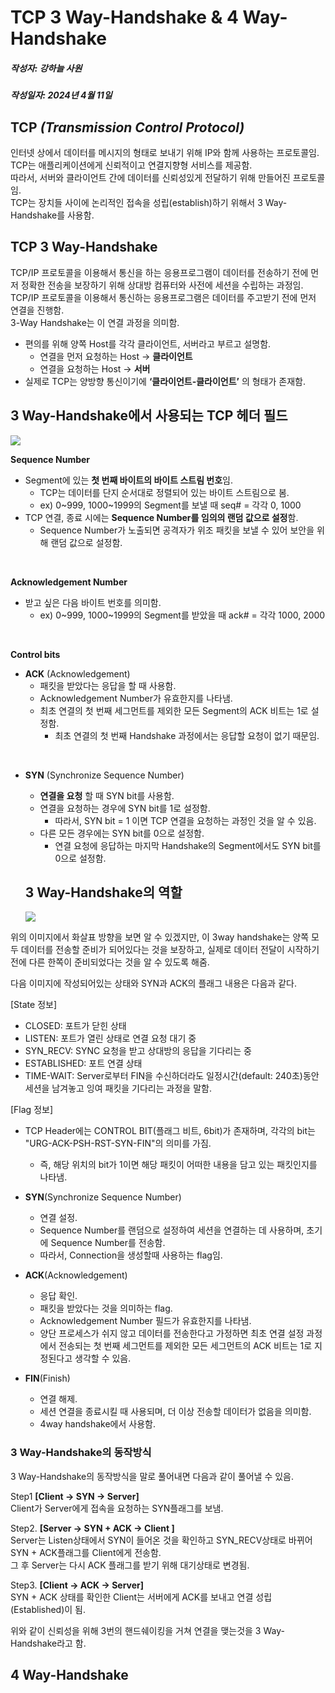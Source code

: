 # TCP 3 Way-Handshake & 4 Way-Handshake
##### 작성자: 강하늘 사원
##### 작성일자: 2024년 4월 11일 

## TCP *(Transmission Control Protocol)*
인터넷 상에서 데이터를 메시지의 형태로 보내기 위해 IP와 함께 사용하는 프로토콜임. </br>
TCP는 애플리케이션에게 신뢰적이고 연결지향형 서비스를 제공함. </br>
따라서, 서버와 클라이언트 간에 데이터를 신뢰성있게 전달하기 위해 만들어진 프로토콜임. </br>
TCP는 장치들 사이에 논리적인 접속을 성립(establish)하기 위해서 3 Way-Handshake를 사용함. 

## TCP 3 Way-Handshake
TCP/IP 프로토콜을 이용해서 통신을 하는 응용프로그램이 데이터를 전송하기 전에 먼저 정확한 전송을 보장하기 위해 상대방 컴퓨터와 사전에 세션을 수립하는 과정임.</br>
TCP/IP 프로토콜을 이용해서 통신하는 응용프로그램은 데이터를 주고받기 전에 먼저 연결을 진행함. </br>
3-Way Handshake는 이 연결 과정을 의미함.


- 편의를 위해 양쪽 Host를 각각 클라이언트, 서버라고 부르고 설명함.
  - 연결을 먼저 요청하는 Host -> **클라이언트**
  - 연결을 요청하는 Host -> **서버**
- 실제로 TCP는 양방향 통신이기에 **‘클라이언트-클라이언트’** 의 형태가 존재함.

## 3 Way-Handshake에서 사용되는 TCP 헤더 필드
<img src="https://img1.daumcdn.net/thumb/R1280x0/?scode=mtistory2&fname=https%3A%2F%2Fblog.kakaocdn.net%2Fdn%2Fbln89g%2Fbtr7hQRnxHG%2F5K5g4MUKFvcfwIjjYeckh0%2Fimg.png">

__Sequence Number__

- Segment에 있는 **첫 번째 바이트의 바이트 스트림 번호**임.
  - TCP는 데이터를 단지 순서대로 정렬되어 있는 바이트 스트림으로 봄.
  - ex) 0\~999, 1000\~1999의 Segment를 보낼 때 seq# = 각각 0, 1000
- TCP 연결, 종료 시에는 **Sequence Number를 임의의 랜덤 값으로 설정**함.
  - Sequence Number가 노출되면 공격자가 위조 패킷을 보낼 수 있어 보안을 위해 랜덤 값으로 설정함.

</br>

__Acknowledgement Number__

- 받고 싶은 다음 바이트 번호를 의미함.
  - ex) 0\~999, 1000\~1999의 Segment를 받았을 때 ack# = 각각 1000, 2000

</br>

__Control bits__

- **ACK** (Acknowledgement)
  - 패킷을 받았다는 응답을 할 때 사용함.
  - Acknowledgement Number가 유효한지를 나타냄.
  - 최초 연결의 첫 번째 세그먼트를 제외한 모든 Segment의 ACK 비트는 1로 설정함.
    + 최초 연결의 첫 번째 Handshake 과정에서는 응답할 요청이 없기 때문임.

</br>

- **SYN** (Synchronize Sequence Number)
  - **연결을 요청** 할 때 SYN bit를 사용함.
  - 연결을 요청하는 경우에 SYN bit를 1로 설정함.
    - 따라서, SYN bit = 1 이면 TCP 연결을 요청하는 과정인 것을 알 수 있음.
  - 다른 모든 경우에는 SYN bit를 0으로 설정함.
    - 연결 요청에 응답하는 마지막 Handshake의 Segment에서도 SYN bit를 0으로 설정함.
   
  ## 3 Way-Handshake의 역할
  <img src="https://img1.daumcdn.net/thumb/R1280x0/?scode=mtistory2&fname=https%3A%2F%2Fblog.kakaocdn.net%2Fdn%2FcolneJ%2FbtrEE0Ggbwx%2FVzhD9eByIMPCRSn6QSGGy1%2Fimg.png">
위의 이미지에서 화살표 방향을 보면 알 수 있겠지만, 이 3way handshake는 양쪽 모두 데이터를 전송할 준비가 되어있다는 것을 보장하고, 실제로 데이터 전달이 시작하기 전에 다른 한쪽이 준비되었다는 것을 알 수 있도록 해줌.

 
다음 이미지에 작성되어있는 상태와 SYN과 ACK의 플래그 내용은 다음과 같다.

 
[State 정보]

- CLOSED: 포트가 닫힌 상태
- LISTEN: 포트가 열린 상태로 연결 요청 대기 중
- SYN_RECV: SYNC 요청을 받고 상대방의 응답을 기다리는 중
- ESTABLISHED: 포트 연결 상태
- TIME-WAIT: Server로부터 FIN을 수신하더라도 일정시간(default: 240초)동안 세션을 남겨놓고 잉여 패킷을 기다리는 과정을 말함.


[Flag 정보]

- TCP Header에는 CONTROL BIT(플래그 비트, 6bit)가 존재하며, 각각의 bit는 "URG-ACK-PSH-RST-SYN-FIN"의 의미를 가짐.
  - 즉, 해당 위치의 bit가 1이면 해당 패킷이 어떠한 내용을 담고 있는 패킷인지를 나타냄.




- **SYN**(Synchronize Sequence Number)

  - 연결 설정.
  - Sequence Number를 랜덤으로 설정하여 세션을 연결하는 데 사용하며, 초기에 Sequence Number를 전송함.
  - 따라서, Connection을 생성할때 사용하는 flag임.


- **ACK**(Acknowledgement)

  - 응답 확인.
  - 패킷을 받았다는 것을 의미하는 flag.
  - Acknowledgement Number 필드가 유효한지를 나타냄.
  - 양단 프로세스가 쉬지 않고 데이터를 전송한다고 가정하면 최초 연결 설정 과정에서 전송되는 첫 번째 세그먼트를 제외한 모든 세그먼트의 ACK 비트는 1로 지정된다고 생각할 수 있음.


- **FIN**(Finish)

  - 연결 해제.
  - 세션 연결을 종료시킬 때 사용되며, 더 이상 전송할 데이터가 없음을 의미함.
  - 4way handshake에서 사용함.


### 3 Way-Handshake의 동작방식

3 Way-Handshake의 동작방식을 말로 풀어내면 다음과 같이 풀어낼 수 있음.

 
Step1 __[Client -> SYN -> Server]__ </br>
Client가 Server에게 접속을 요청하는 SYN플래그를 보냄.


Step2. __[Server -> SYN + ACK -> Client ]__ </br>
Server는 Listen상태에서 SYN이 들어온 것을 확인하고 SYN_RECV상태로 바뀌어 SYN + ACK플래그를 Client에게 전송함.  </br>
그 후 Server는 다시 ACK 플래그를 받기 위해 대기상태로 변경됨.


Step3. __[Client -> ACK -> Server]__ </br>
SYN + ACK 상태를 확인한 Client는 서버에게 ACK를 보내고 연결 성립(Established)이 됨. 


위와 같이 신뢰성을 위해 3번의 핸드쉐이킹을 거쳐 연결을 맺는것을 3 Way-Handshake라고 함.

## 4 Way-Handshake
